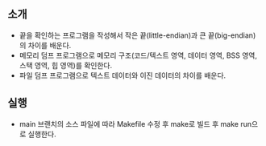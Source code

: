 ## 소개
- 끝을 확인하는 프로그램을 작성해서 작은 끝(little-endian)과 큰 끝(big-endian)의 차이를 배운다.
- 메모리 덤프 프로그램으로 메모리 구조(코드/텍스트 영역, 데이터 영역, BSS 영역, 스택 영역, 힙 영역)를 확인한다.
- 파일 덤프 프로그램으로 텍스트 데이터와 이진 데이터의 차이를 배운다.

## 실행
- main 브랜치의 소스 파일에 따라 Makefile 수정 후 make로 빌드 후 make run으로 실행한다. 
